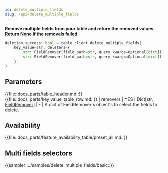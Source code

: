 ```yaml
---
id: delete_multiple_fields
slug: /api/delete_multiple_fields
---
```


**Remove multiple fields from your table and return the removed values. Return None if the removals failed.**

```python
deletion_success: bool = table_client.delete_multiple_fields(
    key_value=str, deleters={
        str: FieldRemover(field_path=str, query_kwargs=Optional[dict]),
        str: FieldRemover(field_path=str, query_kwargs=Optional[dict])
    }
)
```

## Parameters

{{file::docs_parts/table_header.md::}}
{{file::docs_parts/key_value_table_row.md::}}
| removers      | YES      | Dict[str, [FieldRemover](../api/FieldRemover.md)] | - | A dict of FieldRemover's object's to select the fields to delete.

## Availability

{{file::docs_parts/feature_availability_table/preset_all.md::}}

## Multi fields selectors

{{sampler::../samples/delete_multiple_fields/basic::}}
 